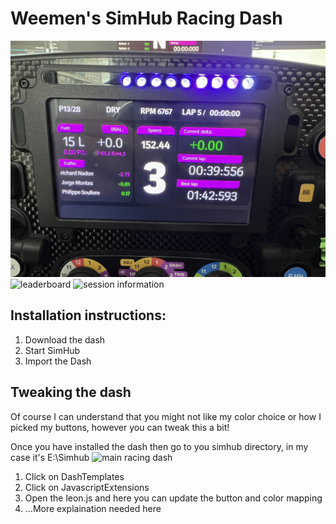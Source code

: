# Weemen's SimHub Racing Dash
![main racing dash](./img/dash-1.jpg)
![leaderboard](./img/dash-2.png)
![session information](./img/dash-3.png)


## Installation instructions:
1. Download the dash
2. Start SimHub
3. Import the Dash 

## Tweaking the dash
Of course I can understand that you might not like my color choice or how I picked my buttons, however you can tweak this a bit!

Once you have installed the dash then go to you simhub directory, in my case it's E:\Simhub
![main racing dash](./img/simhub-folder.png)
1. Click on DashTemplates
2. Click on JavascriptExtensions
3. Open the leon.js and here you can update the button and color mapping
4. ...More explaination needed here
